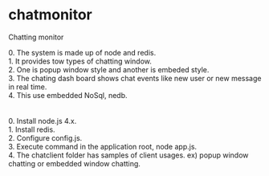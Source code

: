 # chatmonitor
Chatting monitor

<Features>
0. The system is made up of node and redis.<br>
1. It provides tow types of chatting window.<br>
2. One is popup window style and another is embeded style.<br>
3. The chating dash board shows chat events like new user or new message in real time.<br>
4. This use embedded NoSql, nedb.<br>
<br>
<br>

<Installation>
0. Install node.js 4.x.<br>
1. Install redis.<br>
2. Configure config.js.<br>
3. Execute command in the application root, node app.js.<br>
4. The chatclient folder has samples of client usages. ex) popup window chatting or embedded window chatting.<br>
